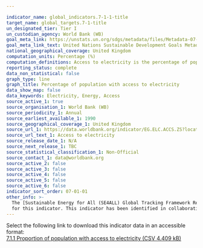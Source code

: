 ```yaml
---

indicator_name: global_indicators.7-1-1-title
target_name: global_targets.7-1-title
un_designated_tier: Tier I
un_custodian_agency: World Bank (WB)
goal_meta_link: https://unstats.un.org/sdgs/metadata/files/Metadata-07-01-01.pdf
goal_meta_link_text: United Nations Sustainable Development Goals Metadata (PDF 212 KB)
national_geographical_coverage: United Kingdom
computation_units: Percentage (%)
computation_definitions: Access to electricity is the percentage of population with access to electricity. Electrification data are collected from industry, national surveys and international sources.
reporting_status: complete
data_non_statistical: false
graph_type: line
graph_title: Percentage of population with access to electricity
data_show_map: false
data_keywords: Electricity, Energy, Access
source_active_1: true
source_organisation_1: World Bank (WB)
source_periodicity_1: Annual
source_earliest_available_1: 1990
source_geographical_coverage_1: United Kingdom
source_url_1: https://data.worldbank.org/indicator/EG.ELC.ACCS.ZS?locations=GB
source_url_text_1: Access to electricity 
source_release_date_1: N/A
source_next_release_1: TBC
source_statistical_classification_1: Non-Official
source_contact_1: data@worldbank.org
source_active_2: false
source_active_3: false
source_active_4: false
source_active_5: false
source_active_6: false
indicator_sort_order: 07-01-01
other_info: >-
  The [Sustainable Energy for All (SE4ALL) Global Tracking Framework Report (2013)](https://www.worldbank.org/en/topic/energy/publication/Global-Tracking-Framework-Report) provides more details on the suggested methodology for tracking access to energy. Data follows the UN specification
  for this indicator. This indicator has been identified in collaboration with topic experts.
---
```

Select the following link to download this indicator data in an accessible format:<br>[7.1.1 Proportion of population with access to electricity (CSV 4.409 kB)](https://sustainabledevelopment-uk.github.io/sdg-data/en/data/7-1-1.csv)